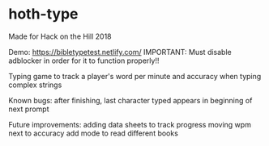 # hoth-type
Made for Hack on the Hill 2018

Demo: https://bibletypetest.netlify.com/
IMPORTANT: Must disable adblocker in order for it to function properly!!

Typing game to track a player's word per minute and accuracy when typing complex strings

Known bugs:
after finishing, last character typed appears in beginning of next prompt

Future improvements:
adding data sheets to track progress
moving wpm next to accuracy
add mode to read different books
